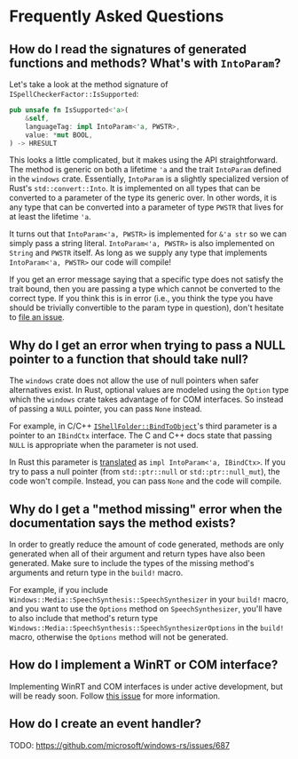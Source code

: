 # Frequently Asked Questions

## How do I read the signatures of generated functions and methods? What's with `IntoParam`?

Let's take a look at the method signature of `ISpellCheckerFactor::IsSupported`:

```rust
pub unsafe fn IsSupported<'a>(
    &self,
    languageTag: impl IntoParam<'a, PWSTR>,
    value: *mut BOOL,
) -> HRESULT
```

This looks a little complicated, but it makes using the API straightforward. The method is generic on both a lifetime `'a` and the trait `IntoParam` defined in the `windows` crate. Essentially, `IntoParam` is a slightly specialized version of Rust's `std::convert::Into`. It is implemented on all types that can be converted to a parameter of the type its generic over. In other words, it is any type that can be converted into a parameter of type `PWSTR` that lives for at least the lifetime `'a`. 

It turns out that `IntoParam<'a, PWSTR>` is implemented for `&'a str` so we can simply pass a string literal. `IntoParam<'a, PWSTR>` is also implemented on `String` and `PWSTR` itself. As long as we supply any type that implements `IntoParam<'a, PWSTR>` our code will compile!

If you get an error message saying that a specific type does not satisfy the trait bound, then you are passing a type which cannot be converted to the correct type. If you think this is in error (i.e., you think the type you have should be trivially convertible to the param type in question), don't hesitate to [file an issue](https://github.com/microsoft/windows-rs/issues).

## Why do I get an error when trying to pass a NULL pointer to a function that should take null?

The `windows` crate does not allow the use of null pointers when safer alternatives exist. In Rust, optional values are modeled using the `Option` type which the `windows` crate takes advantage of for COM interfaces. So instead of passing a `NULL` pointer, you can pass `None` instead.

For example, in C/C++ [`IShellFolder::BindToObject`](https://docs.microsoft.com/en-us/windows/win32/api/shobjidl_core/nf-shobjidl_core-ishellfolder-bindtoobject)'s third parameter is a pointer to an `IBindCtx` interface. The C and C++ docs state that passing `NULL` is appropriate when the parameter is not used.

In Rust this parameter is [translated](https://microsoft.github.io/windows-docs-rs/doc/bindings/Windows/Win32/Shell/struct.IShellFolder.html#method.BindToObject) as `impl IntoParam<'a, IBindCtx>`. If you try to pass a null pointer (from `std::ptr::null` or `std::ptr::null_mut`), the code won't compile. Instead, you can pass `None` and the code will compile.

## Why do I get a "method missing" error when the documentation says the method exists?

In order to greatly reduce the amount of code generated, methods are only generated when all of their argument and return types have also been generated. Make sure to include the types of the missing method's arguments and return type in the `build!` macro.

For example, if you include `Windows::Media::SpeechSynthesis::SpeechSynthesizer` in your `build!` macro, and you want to use the `Options` method on `SpeechSynthesizer`, you'll have to also include that method's return type `Windows::Media::SpeechSynthesis::SpeechSynthesizerOptions` in the `build!` macro, otherwise the `Options` method will not be generated.

## How do I implement a WinRT or COM interface?

Implementing WinRT and COM interfaces is under active development, but will be ready soon. Follow [this issue](https://github.com/microsoft/windows-rs/issues/81) for more information.

## How do I create an event handler?

TODO: https://github.com/microsoft/windows-rs/issues/687
